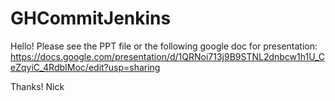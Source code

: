 # GHCommitJenkins
Hello!
Please see the PPT file or the following google doc for presentation: https://docs.google.com/presentation/d/1QRNoi713j9B9STNL2dnbcw1h1U_CeZqyiC_4RdbIMoc/edit?usp=sharing

Thanks!
Nick

